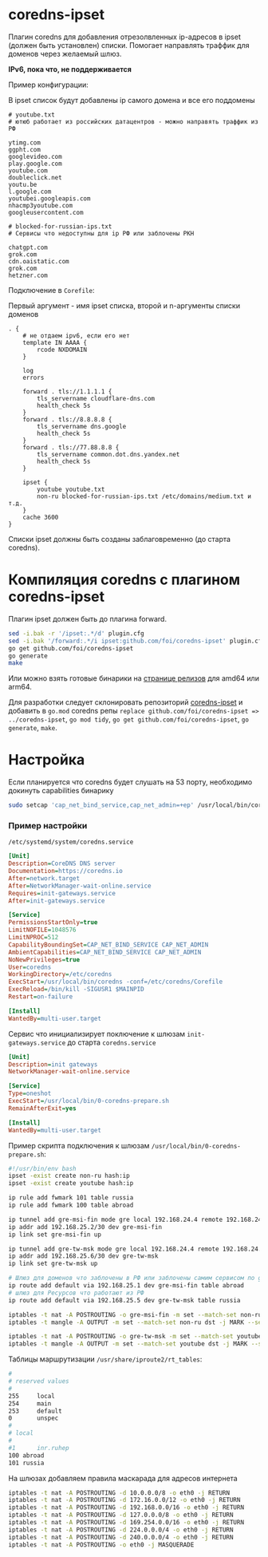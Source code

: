 # coredns-ipset

Плагин coredns для добавления отрезолвленных ip-адресов в ipset (должен быть установлен) списки. Помогает направлять траффик для доменов через желаемый шлюз.

**IPv6, пока что, не поддерживается**

Пример конфигурации:

В ipset список будут добавлены ip самого домена и все его поддомены

```
# youtube.txt
# ютюб работает из российских датацентров - можно направять траффик из РФ

ytimg.com
ggpht.com
googlevideo.com
play.google.com
youtube.com
doubleclick.net
youtu.be
l.google.com
youtubei.googleapis.com
nhacmp3youtube.com
googleusercontent.com

# blocked-for-russian-ips.txt
# Сервисы что недоступны для ip РФ или заблочены РКН

chatgpt.com
grok.com
cdn.oaistatic.com
grok.com
hetzner.com

```
Подключение в `Corefile`:

Первый аргумент - имя ipset списка, второй и n-аргументы списки доменов

```
. {
    # не отдаем ipv6, если его нет
    template IN AAAA {
        rcode NXDOMAIN
    }

    log
    errors

    forward . tls://1.1.1.1 {
        tls_servername cloudflare-dns.com
        health_check 5s
    }
    forward . tls://8.8.8.8 {
        tls_servername dns.google
        health_check 5s
    }
    forward . tls://77.88.8.8 {
        tls_servername common.dot.dns.yandex.net
        health_check 5s
    }

    ipset {
        youtube youtube.txt
        non-ru blocked-for-russian-ips.txt /etc/domains/medium.txt и т.д.
    }
    cache 3600
}
```
Списки ipset должны быть созданы заблаговременно (до старта coredns).

# Компиляция coredns c плагином coredns-ipset

Плагин ipset должен быть до плагина forward.

```bash
sed -i.bak -r '/ipset:.*/d' plugin.cfg
sed -i.bak '/forward:.*/i ipset:github.com/foi/coredns-ipset' plugin.cfg
go get github.com/foi/coredns-ipset
go generate
make
```

Или можно взять готовые бинарики на [странице релизов](https://github.com/foi/coredns-ipset/releases) для amd64 или arm64.

Для разработки следует склонировать репозиторий [coredns-ipset](https://github.com/foi/coredns-ipset) и добавить в `go.mod` coredns репы `replace github.com/foi/coredns-ipset => ../coredns-ipset`, `go mod tidy`, `go get github.com/foi/coredns-ipset`, `go generate`, `make`.

# Настройка

Если планируется что coredns будет слушать на 53 порту, необходимо докинуть capabilities бинарику
```bash
sudo setcap 'cap_net_bind_service,cap_net_admin=+ep' /usr/local/bin/coredns

```
### Пример настройки

`/etc/systemd/system/coredns.service`
```ini
[Unit]
Description=CoreDNS DNS server
Documentation=https://coredns.io
After=network.target
After=NetworkManager-wait-online.service
Requires=init-gateways.service
After=init-gateways.service

[Service]
PermissionsStartOnly=true
LimitNOFILE=1048576
LimitNPROC=512
CapabilityBoundingSet=CAP_NET_BIND_SERVICE CAP_NET_ADMIN
AmbientCapabilities=CAP_NET_BIND_SERVICE CAP_NET_ADMIN
NoNewPrivileges=true
User=coredns
WorkingDirectory=/etc/coredns
ExecStart=/usr/local/bin/coredns -conf=/etc/coredns/Corefile
ExecReload=/bin/kill -SIGUSR1 $MAINPID
Restart=on-failure

[Install]
WantedBy=multi-user.target
```
Сервис что инициализирует поключение к шлюзам `init-gateways.service` до старта `coredns.service`
```ini
[Unit]
Description=init gateways
NetworkManager-wait-online.service

[Service]
Type=oneshot
ExecStart=/usr/local/bin/0-coredns-prepare.sh
RemainAfterExit=yes

[Install]
WantedBy=multi-user.target
```
Пример скрипта подключения к шлюзам `/usr/local/bin/0-coredns-prepare.sh`:
```bash
#!/usr/bin/env bash
ipset -exist create non-ru hash:ip
ipset -exist create youtube hash:ip

ip rule add fwmark 101 table russia
ip rule add fwmark 100 table abroad

ip tunnel add gre-msi-fin mode gre local 192.168.24.4 remote 192.168.24.14 ttl 255
ip addr add 192.168.25.2/30 dev gre-msi-fin
ip link set gre-msi-fin up

ip tunnel add gre-tw-msk mode gre local 192.168.24.4 remote 192.168.24.13 ttl 255
ip addr add 192.168.25.6/30 dev gre-tw-msk
ip link set gre-tw-msk up

# Шлюз для доменов что заблочены в РФ или заблочены самим сервисом по geoip
ip route add default via 192.168.25.1 dev gre-msi-fin table abroad
# шлюз для Ресурсов что работают из РФ
ip route add default via 192.168.25.5 dev gre-tw-msk table russia

iptables -t nat -A POSTROUTING -o gre-msi-fin -m set --match-set non-ru dst -j SNAT --to-source 192.168.25.2
iptables -t mangle -A OUTPUT -m set --match-set non-ru dst -j MARK --set-mark 100

iptables -t nat -A POSTROUTING -o gre-tw-msk -m set --match-set youtube dst -j SNAT --to-source 192.168.25.6
iptables -t mangle -A OUTPUT -m set --match-set youtube dst -j MARK --set-mark 101

```
Таблицы маршрутизации `/usr/share/iproute2/rt_tables`:
```bash
#
# reserved values
#
255     local
254     main
253     default
0       unspec
#
# local
#
#1      inr.ruhep
100 abroad
101 russia
```
На шлюзах добавляем правила маскарада для адресов интернета
```bash
iptables -t nat -A POSTROUTING -d 10.0.0.0/8 -o eth0 -j RETURN
iptables -t nat -A POSTROUTING -d 172.16.0.0/12 -o eth0 -j RETURN
iptables -t nat -A POSTROUTING -d 192.168.0.0/16 -o eth0 -j RETURN
iptables -t nat -A POSTROUTING -d 127.0.0.0/8 -o eth0 -j RETURN
iptables -t nat -A POSTROUTING -d 169.254.0.0/16 -o eth0 -j RETURN
iptables -t nat -A POSTROUTING -d 224.0.0.0/4 -o eth0 -j RETURN
iptables -t nat -A POSTROUTING -d 240.0.0.0/4 -o eth0 -j RETURN
iptables -t nat -A POSTROUTING -o eth0 -j MASQUERADE

```
